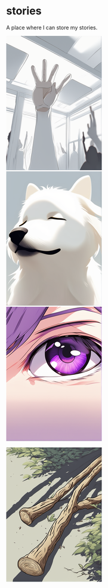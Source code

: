 # stories
A place where I can store my stories.

[![Give Up, Summer](https://raw.githubusercontent.com/Yestwonoone/stories/main/s/gus/giveupsummer.png)](https://yestwonoone.github.io/stories/s/gus/giveupsummer.html)
[![Please be my pet.](https://raw.githubusercontent.com/Yestwonoone/stories/main/s/pbmp/pleasebemypet.png)](https://yestwonoone.github.io/stories/s/pbmp/pleasebemypet.html)
[![Spectator](https://raw.githubusercontent.com/Yestwonoone/stories/main/s/s/spectator.png)](https://yestwonoone.github.io/stories/s/s/spectator.html)

[![Stick with ATK: 1](https://raw.githubusercontent.com/Yestwonoone/stories/main/s/swa/stickwithatk1.png)](https://yestwonoone.github.io/stories/s/swa/stickwithatk1.html)

